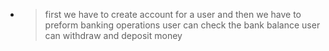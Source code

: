 - > first we have to create account for a user and then we have to preform banking operations
  > user can check the bank balance
  > user can withdraw and deposit money
